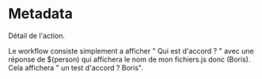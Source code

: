 # Metadata
Détail de l'action.

Le workflow consiste simplement a afficher " Qui est d'accord ? " avec une réponse de $(person) qui affichera le nom de mon fichiers.js donc (Boris).
Cela affichera " un test d'accord ? Boris".
